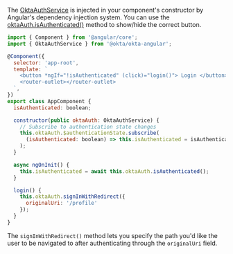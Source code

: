 The [OktaAuthService](https://github.com/okta/okta-angular#oktaauthservice) is injected in your component's constructor by Angular's dependency injection system. You can use the [oktaAuth.isAuthenticated()](https://github.com/okta/okta-angular#oktaauthisauthenticated) method to show/hide the correct button.

```javascript
import { Component } from '@angular/core';
import { OktaAuthService } from '@okta/okta-angular';

@Component({
  selector: 'app-root',
  template: `
    <button *ngIf="!isAuthenticated" (click)="login()"> Login </button>
    <router-outlet></router-outlet>
  `,
})
export class AppComponent {
  isAuthenticated: boolean;

  constructor(public oktaAuth: OktaAuthService) {
    // Subscribe to authentication state changes
    this.oktaAuth.$authenticationState.subscribe(
      (isAuthenticated: boolean) => this.isAuthenticated = isAuthenticated
    );
  }

  async ngOnInit() {
    this.isAuthenticated = await this.oktaAuth.isAuthenticated();
  }

  login() {
    this.oktaAuth.signInWithRedirect({
      originalUri: '/profile'
    });    
  }
}
```

The `signInWithRedirect()` method lets you specify the path you'd like the user to be navigated to after authenticating through the `originalUri` field.

